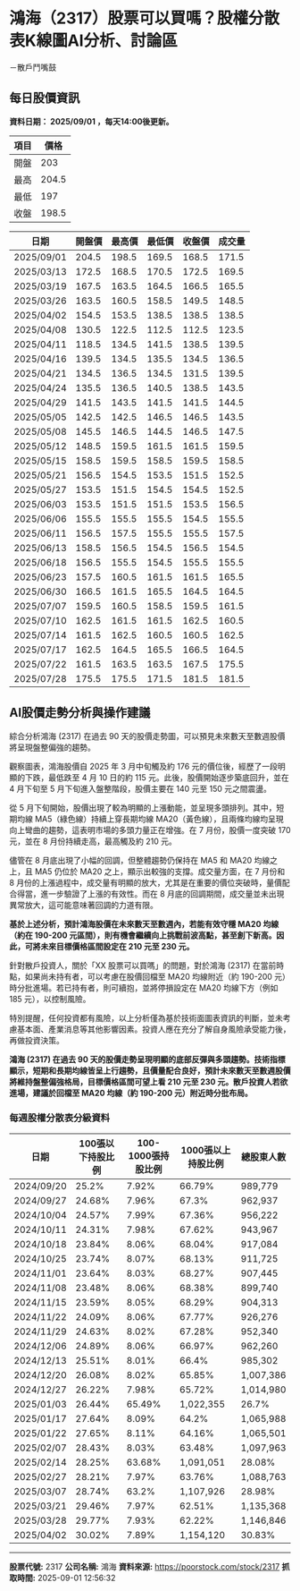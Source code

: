 # 鴻海（2317）股票可以買嗎？股權分散表K線圖AI分析、討論區
－散戶鬥嘴鼓

## 每日股價資訊

**資料日期： 2025/09/01 ，每天14:00後更新。**

| 項目 | 價格 |
|------|------|
| 開盤 | 203 |
| 最高 | 204.5 |
| 最低 | 197 |
| 收盤 | 198.5 |

| 日期 | 開盤價 | 最高價 | 最低價 | 收盤價 | 成交量 |
|------|--------|--------|--------|--------|--------|
| 2025/09/01 | 204.5 | 198.5 | 169.5 | 168.5 | 171.5 |
| 2025/03/13 | 172.5 | 168.5 | 170.5 | 172.5 | 169.5 |
| 2025/03/19 | 167.5 | 163.5 | 164.5 | 166.5 | 165.5 |
| 2025/03/26 | 163.5 | 160.5 | 158.5 | 149.5 | 148.5 |
| 2025/04/02 | 154.5 | 153.5 | 138.5 | 138.5 | 138.5 |
| 2025/04/08 | 130.5 | 122.5 | 112.5 | 112.5 | 123.5 |
| 2025/04/11 | 118.5 | 134.5 | 141.5 | 138.5 | 139.5 |
| 2025/04/16 | 139.5 | 134.5 | 135.5 | 134.5 | 136.5 |
| 2025/04/21 | 134.5 | 136.5 | 134.5 | 131.5 | 139.5 |
| 2025/04/24 | 135.5 | 136.5 | 140.5 | 138.5 | 143.5 |
| 2025/04/29 | 141.5 | 143.5 | 141.5 | 141.5 | 144.5 |
| 2025/05/05 | 142.5 | 142.5 | 146.5 | 146.5 | 143.5 |
| 2025/05/08 | 145.5 | 146.5 | 144.5 | 146.5 | 147.5 |
| 2025/05/12 | 148.5 | 159.5 | 161.5 | 161.5 | 159.5 |
| 2025/05/15 | 158.5 | 159.5 | 158.5 | 159.5 | 158.5 |
| 2025/05/21 | 156.5 | 154.5 | 153.5 | 151.5 | 152.5 |
| 2025/05/27 | 153.5 | 151.5 | 154.5 | 154.5 | 152.5 |
| 2025/06/03 | 153.5 | 151.5 | 151.5 | 153.5 | 156.5 |
| 2025/06/06 | 155.5 | 155.5 | 155.5 | 154.5 | 155.5 |
| 2025/06/11 | 156.5 | 157.5 | 155.5 | 155.5 | 157.5 |
| 2025/06/13 | 158.5 | 156.5 | 154.5 | 156.5 | 154.5 |
| 2025/06/18 | 156.5 | 155.5 | 154.5 | 155.5 | 155.5 |
| 2025/06/23 | 157.5 | 160.5 | 161.5 | 161.5 | 165.5 |
| 2025/06/30 | 166.5 | 161.5 | 165.5 | 164.5 | 164.5 |
| 2025/07/07 | 159.5 | 160.5 | 158.5 | 159.5 | 161.5 |
| 2025/07/10 | 162.5 | 161.5 | 161.5 | 162.5 | 160.5 |
| 2025/07/14 | 161.5 | 162.5 | 160.5 | 160.5 | 162.5 |
| 2025/07/17 | 162.5 | 164.5 | 165.5 | 166.5 | 164.5 |
| 2025/07/22 | 161.5 | 163.5 | 163.5 | 167.5 | 175.5 |
| 2025/07/28 | 175.5 | 175.5 | 171.5 | 181.5 | 181.5 |

## AI股價走勢分析與操作建議

綜合分析鴻海 (2317) 在過去 90 天的股價走勢圖，可以預見未來數天至數週股價將呈現盤整偏強的趨勢。

觀察圖表，鴻海股價自 2025 年 3 月中旬觸及約 176 元的價位後，經歷了一段明顯的下跌，最低跌至 4 月 10 日的約 115 元。此後，股價開始逐步築底回升，並在 4 月下旬至 5 月下旬進入盤整階段，股價主要在 140 元至 150 元之間震盪。

從 5 月下旬開始，股價出現了較為明顯的上漲動能，並呈現多頭排列。其中，短期均線 MA5（綠色線）持續上穿長期均線 MA20（黃色線），且兩條均線均呈現向上彎曲的趨勢，這表明市場的多頭力量正在增強。在 7 月份，股價一度突破 170 元，並在 8 月份持續走高，最高觸及約 210 元。

儘管在 8 月底出現了小幅的回調，但整體趨勢仍保持在 MA5 和 MA20 均線之上，且 MA5 仍位於 MA20 之上，顯示出較強的支撐。成交量方面，在 7 月份和 8 月份的上漲過程中，成交量有明顯的放大，尤其是在重要的價位突破時，量價配合得當，進一步驗證了上漲的有效性。而在 8 月底的回調期間，成交量並未出現異常放大，這可能意味著回調的力道有限。

**基於上述分析，預計鴻海股價在未來數天至數週內，若能有效守穩 MA20 均線（約在 190-200 元區間），則有機會繼續向上挑戰前波高點，甚至創下新高。因此，可將未來目標價格區間設定在 **210 元至 230 元**。**

針對散戶投資人，關於「XX 股票可以買嗎」的問題，對於鴻海 (2317) 在當前時點，如果尚未持有者，可以考慮在股價回檔至 MA20 均線附近（約 190-200 元）時分批進場。若已持有者，則可續抱，並將停損設定在 MA20 均線下方（例如 185 元），以控制風險。

特別提醒，任何投資都有風險，以上分析僅為基於技術面圖表資訊的判斷，並未考慮基本面、產業消息等其他影響因素。投資人應在充分了解自身風險承受能力後，再做投資決策。

**鴻海 (2317) 在過去 90 天的股價走勢呈現明顯的底部反彈與多頭趨勢。技術指標顯示，短期和長期均線皆呈上行趨勢，且價量配合良好，預計未來數天至數週股價將維持盤整偏強格局，目標價格區間可望上看 **210 元至 230 元**。散戶投資人若欲進場，建議於回檔至 MA20 均線（約 190-200 元）附近時分批布局。**

### 每週股權分散表分級資料

| 日期 | 100張以下持股比例 | 100-1000張持股比例 | 1000張以上持股比例 | 總股東人數 |
|------|-------------------|--------------------|--------------------|----------|
| 2024/09/20 | 25.2% | 7.92% | 66.79% | 989,779 |
| 2024/09/27 | 24.68% | 7.96% | 67.3% | 962,937 |
| 2024/10/04 | 24.57% | 7.99% | 67.36% | 956,222 |
| 2024/10/11 | 24.31% | 7.98% | 67.62% | 943,967 |
| 2024/10/18 | 23.84% | 8.06% | 68.04% | 917,084 |
| 2024/10/25 | 23.74% | 8.07% | 68.13% | 911,725 |
| 2024/11/01 | 23.64% | 8.03% | 68.27% | 907,445 |
| 2024/11/08 | 23.48% | 8.06% | 68.38% | 899,740 |
| 2024/11/15 | 23.59% | 8.05% | 68.29% | 904,313 |
| 2024/11/22 | 24.09% | 8.06% | 67.77% | 926,276 |
| 2024/11/29 | 24.63% | 8.02% | 67.28% | 952,340 |
| 2024/12/06 | 24.89% | 8.06% | 66.97% | 962,260 |
| 2024/12/13 | 25.51% | 8.01% | 66.4% | 985,302 |
| 2024/12/20 | 26.08% | 8.02% | 65.85% | 1,007,386 |
| 2024/12/27 | 26.22% | 7.98% | 65.72% | 1,014,980 |
| 2025/01/03 | 26.44% | 65.49% | 1,022,355 | 26.7% |
| 2025/01/17 | 27.64% | 8.09% | 64.2% | 1,065,988 |
| 2025/01/22 | 27.65% | 8.11% | 64.16% | 1,065,501 |
| 2025/02/07 | 28.43% | 8.03% | 63.48% | 1,097,963 |
| 2025/02/14 | 28.25% | 63.68% | 1,091,051 | 28.08% |
| 2025/02/27 | 28.21% | 7.97% | 63.76% | 1,088,763 |
| 2025/03/07 | 28.74% | 63.2% | 1,107,926 | 28.98% |
| 2025/03/21 | 29.46% | 7.97% | 62.51% | 1,135,368 |
| 2025/03/28 | 29.77% | 7.93% | 62.22% | 1,146,846 |
| 2025/04/02 | 30.02% | 7.89% | 1,154,120 | 30.83% |

---

**股票代號:** 2317
**公司名稱:** 鴻海
**資料來源:** https://poorstock.com/stock/2317
**抓取時間:** 2025-09-01 12:56:32